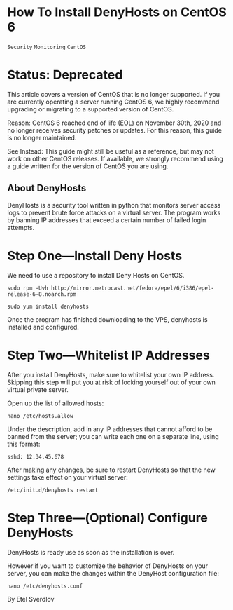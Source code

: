 # How To Install DenyHosts on CentOS 6

```Security``` ```Monitoring``` ```CentOS```










# Status: Deprecated


This article covers a version of CentOS that is no longer supported. If you are currently operating a server running CentOS 6, we highly recommend upgrading or migrating to a supported version of CentOS.


Reason:
CentOS 6 reached end of life (EOL) on November 30th, 2020 and no longer receives security patches or updates. For this reason, this guide is no longer maintained.


See Instead:
This guide might still be useful as a reference, but may not work on other CentOS releases. If available, we strongly recommend using a guide written for the version of CentOS you are using.


## About DenyHosts


DenyHosts is a security tool written in python that monitors server access logs to prevent brute force attacks on a virtual server. The program works by banning IP addresses that exceed a certain number of failed login attempts.


# Step One—Install Deny Hosts


We need to use a repository to install Deny Hosts on CentOS.


```
sudo rpm -Uvh http://mirror.metrocast.net/fedora/epel/6/i386/epel-release-6-8.noarch.rpm
```


```
sudo yum install denyhosts
```


Once the program has finished downloading to the VPS, denyhosts is installed and configured.


# Step Two—Whitelist IP Addresses


After you install DenyHosts, make sure to whitelist your own IP address. Skipping this step will put you at risk of locking yourself out of your own virtual private server.


Open up the list of allowed hosts:


```
nano /etc/hosts.allow
```


Under the description, add in any IP addresses that cannot afford to be banned from the server; you can write each one on a separate line, using this format:


```
sshd: 12.34.45.678
```


After making any changes, be sure to restart DenyHosts so that the new settings take effect on your virtual server:


```
/etc/init.d/denyhosts restart
```


# Step Three—(Optional) Configure DenyHosts


DenyHosts is ready use as soon as the installation is over.


However if you want to customize the behavior of DenyHosts on your server, you can make the changes within the DenyHost configuration file:


```
nano /etc/denyhosts.conf
```


By Etel Sverdlov
